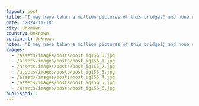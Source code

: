 ```yaml
---
layout: post
title: "I may have taken a million pictures of this bridgeâ¦ and none really do it justice. To the curious (read: my parents) Iâve made it to NYC. Stay tuned for regularly scheduled coffee and building pho"
date: "2024-11-18"
city: Unknown
country: Unknown
continent: Unknown
notes: "I may have taken a million pictures of this bridgeâ¦ and none really do it justice. To the curious (read: my parents) Iâve made it to NYC. Stay tuned for regularly scheduled coffee and building photos."
images:
  - /assets/images/posts/post_ig156_0.jpg
  - /assets/images/posts/post_ig156_1.jpg
  - /assets/images/posts/post_ig156_2.jpg
  - /assets/images/posts/post_ig156_3.jpg
  - /assets/images/posts/post_ig156_4.jpg
  - /assets/images/posts/post_ig156_5.jpg
  - /assets/images/posts/post_ig156_6.jpg
published: 1
---
```

